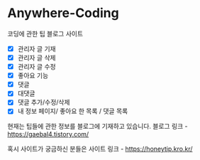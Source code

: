 # Anywhere-Coding
코딩에 관한 팁 블로그 사이트

- [x] 관리자 글 기재 
- [x] 관리자 글 삭제 
- [x] 관리자 글 수정
- [x] 좋아요 기능
- [x] 댓글
- [x] 대댓글
- [x] 댓글 추가/수정/삭제
- [x] 내 정보 페이지/ 좋아요 한 목록 /  댓글 목록

현재는 팁들에 관한 정보를 블로그에 기재하고 있습니다.
블로그 링크 - https://gaebal4.tistory.com/

혹시 사이트가 궁금하신 분들은 
사이트 링크 - https://honeytip.kro.kr/
